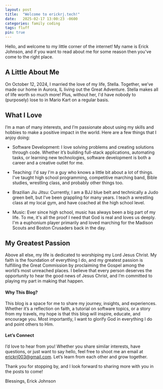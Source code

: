 ```yaml
---
layout: post
title:  "Welcome to erickrj.tech!"
date:   2025-02-17 13:00:23 -0600
categories: family coding 
tags: fluff 
pin: true
---
```


Hello, and welcome to my little corner of the internet! My name is Erick Johnson, and if you want to read about me for some reason then you've come to the right place.

## A Little About Me
On October 12, 2024, I married the love of my life, Stella. Together, we’ve made our home in Aurora, IL  living out the Great Adventure. Stella makes all of life worth so much more! Plus, without her, I'd have nobody to (purposely) lose to in Mario Kart on a regular basis.

## What I Love
I’m a man of many interests, and I’m passionate about using my skills and hobbies to make a positive impact in the world. Here are a few things that I anjoy doing:

* Software Development: I love solving problems and creating solutions through code. Whether it’s building full-stack applications, automating tasks, or learning new technologies, software development is both a career and a creative outlet for me.

* Teaching: I'd say I'm a guy who knows a little bit about a lot of things. I've taught high school programming, competitive marching band, Bible studies, wrestling class, and probably other things too.

* Brazilian Jiu Jitsu: Currently, I am a BJJ blue belt and technically a Judo green belt, but I've been grappling for many years. I teach a wrestling class at my local gym, and have coached at the high school level.

* Music: Ever since high school, music has always been a big part of my life. To me, it's all the proof I need that God is real and loves us deeply. I'm a euphonium player primarily and loved marching for the Madison Scouts and Boston Crusaders back in the day.

## My Greatest Passion

Above all else, my life is dedicated to worshiping my Lord Jesus Christ. My faith is the foundation of everything I do, and my greatest passion is fulfilling the Great Commission by proclaiming the Gospel among the world’s most unreached places. I believe that every person deserves the opportunity to hear the good news of Jesus Christ, and I’m committed to playing my part in making that happen.

#### Why This Blog?

This blog is a space for me to share my journey, insights, and experiences. Whether it’s a reflection on faith, a tutorial on software topics, or a story from my travels, my hope is that this blog will inspire, educate, and encourage you. Most importantly, I want to glorify God in everything I do and point others to Him.

#### Let’s Connect

I’d love to hear from you! Whether you share similar interests, have questions, or just want to say hello, feel free to shoot me an email at erickrj003@gmail.com. Let’s learn from each other and grow together.

Thank you for stopping by, and I look forward to sharing more with you in the posts to come!

Blessings,
Erick Johnson